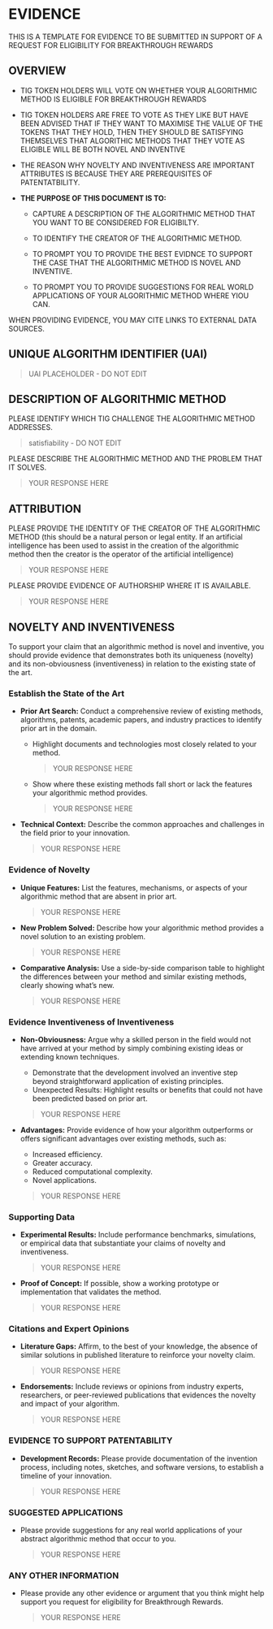# EVIDENCE 

THIS IS A TEMPLATE FOR EVIDENCE TO BE SUBMITTED IN SUPPORT OF A REQUEST FOR ELIGIBILITY FOR BREAKTHROUGH REWARDS

## OVERVIEW

- TIG TOKEN HOLDERS WILL VOTE ON WHETHER YOUR ALGORITHMIC METHOD IS ELIGIBLE FOR BREAKTHROUGH REWARDS

- TIG TOKEN HOLDERS ARE FREE TO VOTE AS THEY LIKE BUT HAVE BEEN ADVISED THAT IF THEY WANT TO MAXIMISE THE VALUE OF THE TOKENS THAT THEY HOLD, THEN THEY SHOULD BE SATISFYING THEMSELVES THAT ALGORITHIC METHODS THAT THEY VOTE AS ELIGIBLE WILL BE BOTH NOVEL AND INVENTIVE

- THE REASON WHY NOVELTY AND INVENTIVENESS ARE IMPORTANT ATTRIBUTES IS BECAUSE THEY ARE PREREQUISITES OF PATENTATBILITY.

- **THE PURPOSE OF THIS DOCUMENT IS TO:**
  - CAPTURE A DESCRIPTION OF THE ALGORITHMIC METHOD THAT YOU WANT TO BE CONSIDERED FOR ELIGIBILTY.

  - TO IDENTIFY THE CREATOR OF THE ALGORITHMIC METHOD.

  - TO PROMPT YOU TO PROVIDE THE BEST EVIDNCE TO SUPPORT THE CASE THAT THE ALGORITHMIC METHOD IS NOVEL AND INVENTIVE.

  - TO PROMPT YOU TO PROVIDE SUGGESTIONS FOR REAL WORLD APPLICATIONS OF YOUR ALGORITHMIC METHOD WHERE YIOU CAN.

WHEN PROVIDING EVIDENCE, YOU MAY CITE LINKS TO EXTERNAL DATA SOURCES.

## UNIQUE ALGORITHM IDENTIFIER (UAI)

> UAI PLACEHOLDER - DO NOT EDIT

## DESCRIPTION OF ALGORITHMIC METHOD

PLEASE IDENTIFY WHICH TIG CHALLENGE THE ALGORITHMIC METHOD ADDRESSES.

> satisfiability - DO NOT EDIT

PLEASE DESCRIBE THE ALGORITHMIC METHOD AND THE PROBLEM THAT IT SOLVES.

> YOUR RESPONSE HERE

## ATTRIBUTION

PLEASE PROVIDE THE IDENTITY OF THE CREATOR OF THE ALGORITHMIC METHOD (this should be a natural person or legal entity. If an artificial intelligence has been used to assist in the creation of the algorithmic method then the creator is the operator of the artificial intelligence)

> YOUR RESPONSE HERE

PLEASE PROVIDE EVIDENCE OF AUTHORSHIP WHERE IT IS AVAILABLE.

> YOUR RESPONSE HERE

## NOVELTY AND INVENTIVENESS

To support your claim that an algorithmic method is novel and inventive, you should provide evidence that demonstrates both its uniqueness (novelty) and its non-obviousness (inventiveness) in relation to the existing state of the art.

### Establish the State of the Art

- **Prior Art Search:** Conduct a comprehensive review of existing methods, algorithms, patents, academic papers, and industry practices to identify prior art in the domain.
  - Highlight documents and technologies most closely related to your method.

    > YOUR RESPONSE HERE

  - Show where these existing methods fall short or lack the features your algorithmic method provides.
  
    > YOUR RESPONSE HERE

- **Technical Context:** Describe the common approaches and challenges in the field prior to your innovation.

    > YOUR RESPONSE HERE

### Evidence of Novelty

- **Unique Features:** List the features, mechanisms, or aspects of your algorithmic method that are absent in prior art.

  > YOUR RESPONSE HERE
    
- **New Problem Solved:** Describe how your algorithmic method provides a novel solution to an existing problem.

  > YOUR RESPONSE HERE
    
- **Comparative Analysis:** Use a side-by-side comparison table to highlight the differences between your method and similar existing methods, clearly showing what’s new.

  > YOUR RESPONSE HERE
    
### Evidence Inventiveness of Inventiveness

- **Non-Obviousness:** Argue why a skilled person in the field would not have arrived at your method by simply combining existing ideas or extending known techniques.
  - Demonstrate that the development involved an inventive step beyond straightforward application of existing principles.
  - Unexpected Results: Highlight results or benefits that could not have been predicted based on prior art.
    
  > YOUR RESPONSE HERE
    
- **Advantages:** Provide evidence of how your algorithm outperforms or offers significant advantages over existing methods, such as:
  - Increased efficiency.
  - Greater accuracy.
  - Reduced computational complexity.
  - Novel applications.

  > YOUR RESPONSE HERE

### Supporting Data

- **Experimental Results:** Include performance benchmarks, simulations, or empirical data that substantiate your claims of novelty and inventiveness.

  > YOUR RESPONSE HERE

- **Proof of Concept:** If possible, show a working prototype or implementation that validates the method.

  > YOUR RESPONSE HERE

### Citations and Expert Opinions

- **Literature Gaps:** Affirm, to the best of your knowledge, the absence of similar solutions in published literature to reinforce your novelty claim.

  > YOUR RESPONSE HERE

- **Endorsements:** Include reviews or opinions from industry experts, researchers, or peer-reviewed publications that evidences the novelty and impact of your algorithm.

  > YOUR RESPONSE HERE

### EVIDENCE TO SUPPORT PATENTABILITY

- **Development Records:** Please provide documentation of the invention process, including notes, sketches, and software versions, to establish a timeline of your innovation.

  > YOUR RESPONSE HERE

### SUGGESTED APPLICATIONS

- Please provide suggestions for any real world applications of your abstract algorithmic method that occur to you.

  > YOUR RESPONSE HERE

### ANY OTHER INFORMATION

- Please provide any other evidence or argument that you think might help support you request for eligibility for Breakthrough Rewards.

  > YOUR RESPONSE HERE